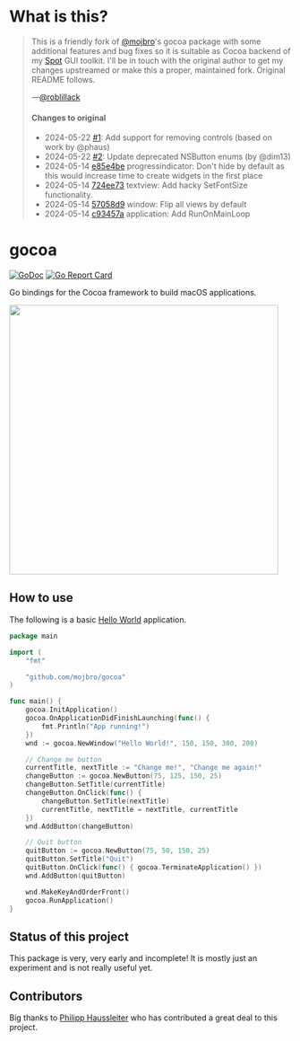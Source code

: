 # What is this?

> This is a friendly fork of [@mojbro](https://github.com/mojbro)'s gocoa package with some additional features and bug fixes so it is suitable as Cocoa backend of my [Spot](https://github.com/roblillack/spot) GUI toolkit. I'll be in touch with the original author to get my changes upstreamed or make this a proper, maintained fork. Original README follows.
>
> —[@roblillack](https://github.com/roblillack)
>
> #### Changes to original
>
> - 2024-05-22 [#1](https://github.com/roblillack/gocoa/pull/1): Add support for removing controls (based on work by @phaus)
> - 2024-05-22 [#2](https://github.com/roblillack/gocoa/pull/2): Update deprecated NSButton enums (by @dim13)
> - 2024-05-14 [e85e4be](https://github.com/roblillack/gocoa/commit/e85e4be) progressindicator: Don't hide by default as this would increase time to create widgets in the first place
> - 2024-05-14 [724ee73](https://github.com/roblillack/gocoa/commit/724ee73) textview: Add hacky SetFontSize functionality.
> - 2024-05-14 [57058d9](https://github.com/roblillack/gocoa/commit/57058d9) window: Flip all views by default
> - 2024-05-14 [c93457a](https://github.com/roblillack/gocoa/commit/c93457a) application: Add RunOnMainLoop

# gocoa

[![GoDoc](https://godoc.org/github.com/mojbro/gocoa?status.svg)](https://godoc.org/github.com/mojbro/gocoa)
[![Go Report Card](https://goreportcard.com/badge/github.com/mojbro/gocoa)](https://goreportcard.com/report/github.com/mojbro/gocoa)

Go bindings for the Cocoa framework to build macOS applications.

<img src="resources/images/helloworld-screenshot.gif" width="480" />

## How to use

The following is a basic [Hello World](examples/helloworld) application.

```go
package main

import (
	"fmt"

	"github.com/mojbro/gocoa"
)

func main() {
	gocoa.InitApplication()
	gocoa.OnApplicationDidFinishLaunching(func() {
		fmt.Println("App running!")
	})
	wnd := gocoa.NewWindow("Hello World!", 150, 150, 300, 200)

	// Change me button
	currentTitle, nextTitle := "Change me!", "Change me again!"
	changeButton := gocoa.NewButton(75, 125, 150, 25)
	changeButton.SetTitle(currentTitle)
	changeButton.OnClick(func() {
		changeButton.SetTitle(nextTitle)
		currentTitle, nextTitle = nextTitle, currentTitle
	})
	wnd.AddButton(changeButton)

	// Quit button
	quitButton := gocoa.NewButton(75, 50, 150, 25)
	quitButton.SetTitle("Quit")
	quitButton.OnClick(func() { gocoa.TerminateApplication() })
	wnd.AddButton(quitButton)

	wnd.MakeKeyAndOrderFront()
	gocoa.RunApplication()
}
```

## Status of this project

This package is very, very early and incomplete! It is mostly just an experiment and is not really
useful yet.

## Contributors

Big thanks to [Philipp Haussleiter](https://github.com/phaus) who has contributed a great deal to this project.
